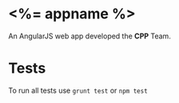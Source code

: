<%= appname %>
===
An AngularJS web app developed the **CPP** Team.

Tests
===
To run all tests use ```grunt test``` or ```npm test```
